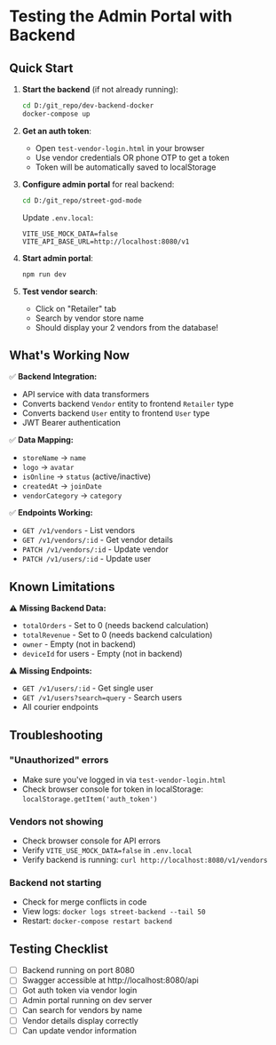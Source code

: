 # Testing the Admin Portal with Backend

## Quick Start

1. **Start the backend** (if not already running):
   ```bash
   cd D:/git_repo/dev-backend-docker
   docker-compose up
   ```

2. **Get an auth token**:
   - Open `test-vendor-login.html` in your browser
   - Use vendor credentials OR phone OTP to get a token
   - Token will be automatically saved to localStorage

3. **Configure admin portal** for real backend:
   ```bash
   cd D:/git_repo/street-god-mode
   ```

   Update `.env.local`:
   ```env
   VITE_USE_MOCK_DATA=false
   VITE_API_BASE_URL=http://localhost:8080/v1
   ```

4. **Start admin portal**:
   ```bash
   npm run dev
   ```

5. **Test vendor search**:
   - Click on "Retailer" tab
   - Search by vendor store name
   - Should display your 2 vendors from the database!

## What's Working Now

✅ **Backend Integration:**
- API service with data transformers
- Converts backend `Vendor` entity to frontend `Retailer` type
- Converts backend `User` entity to frontend `User` type
- JWT Bearer authentication

✅ **Data Mapping:**
- `storeName` → `name`
- `logo` → `avatar`
- `isOnline` → `status` (active/inactive)
- `createdAt` → `joinDate`
- `vendorCategory` → `category`

✅ **Endpoints Working:**
- `GET /v1/vendors` - List vendors
- `GET /v1/vendors/:id` - Get vendor details
- `PATCH /v1/vendors/:id` - Update vendor
- `PATCH /v1/users/:id` - Update user

## Known Limitations

⚠️ **Missing Backend Data:**
- `totalOrders` - Set to 0 (needs backend calculation)
- `totalRevenue` - Set to 0 (needs backend calculation)
- `owner` - Empty (not in backend)
- `deviceId` for users - Empty (not in backend)

⚠️ **Missing Endpoints:**
- `GET /v1/users/:id` - Get single user
- `GET /v1/users?search=query` - Search users
- All courier endpoints

## Troubleshooting

### "Unauthorized" errors
- Make sure you've logged in via `test-vendor-login.html`
- Check browser console for token in localStorage: `localStorage.getItem('auth_token')`

### Vendors not showing
- Check browser console for API errors
- Verify `VITE_USE_MOCK_DATA=false` in `.env.local`
- Verify backend is running: `curl http://localhost:8080/v1/vendors`

### Backend not starting
- Check for merge conflicts in code
- View logs: `docker logs street-backend --tail 50`
- Restart: `docker-compose restart backend`

## Testing Checklist

- [ ] Backend running on port 8080
- [ ] Swagger accessible at http://localhost:8080/api
- [ ] Got auth token via vendor login
- [ ] Admin portal running on dev server
- [ ] Can search for vendors by name
- [ ] Vendor details display correctly
- [ ] Can update vendor information
